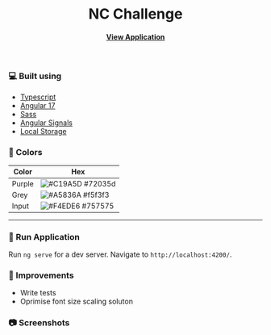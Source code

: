 <div align="center">
  <h1>NC Challenge</h1>
   
   
<h4>
    <a href="https://nc-challenge.vercel.app/">View Application</a>

</div>

<br />

<!-- TechStack -->

### :computer: Built using

  <ul>
    <li><a href="https://www.typescriptlang.org/">Typescript</a></li>
    <li><a href="https://angular.io/">Angular 17</a></li>
    <li><a href="https://sass-lang.com/guide/">Sass</a></li>
    <li><a href="https://angular.io/guide/signals">Angular Signals</a></li>
    <li><a href="https://developer.mozilla.org/en-US/docs/Web/API/Window/localStorage">Local Storage</a></li>
  </ul>

<!-- Colors -->

### :art: Colors

| Color  | Hex                                                              |
| ------ | ---------------------------------------------------------------- |
| Purple | ![#C19A5D](https://via.placeholder.com/10/72035d?text=+) #72035d |
| Grey   | ![#A5836A](https://via.placeholder.com/10/f5f3f3?text=+) #f5f3f3 |
| Input  | ![#F4EDE6](https://via.placeholder.com/10/757575?text=+) #757575 |

<hr />

### :rocket: Run Application

Run `ng serve` for a dev server. Navigate to `http://localhost:4200/`.

### :wrench: Improvements

- Write tests
- Oprimise font size scaling soluton

<!-- Screenshots -->

### :camera: Screenshots

<div  
  <img src="demo.gif" alt="screenshot" />
</div>
